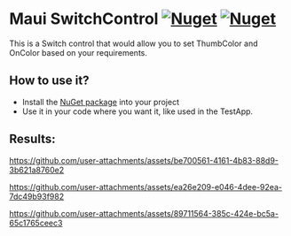 # Maui SwitchControl [![Nuget](https://img.shields.io/nuget/v/DBTech.Maui.SwitchCotrol)](https://www.nuget.org/packages/DBTech.Maui.SwitchCotrol) [![Nuget](https://img.shields.io/nuget/dt/DBTech.Maui.SwitchCotrol)](https://www.nuget.org/packages/DBTech.Maui.SwitchCotrol) 
This is a Switch control that would allow you to set ThumbColor and OnColor based on your requirements. 

## How to use it?
- Install the [NuGet package](https://www.nuget.org/packages/DBTech.Maui.SwitchCotrol/1.0.0#readme-body-tab) into your project
- Use it in your code where you want it, like used in the TestApp. 

## Results:

https://github.com/user-attachments/assets/be700561-4161-4b83-88d9-3b621a8760e2

https://github.com/user-attachments/assets/ea26e209-e046-4dee-92ea-7dc49b93f982

https://github.com/user-attachments/assets/89711564-385c-424e-bc5a-65c1765ceec3
